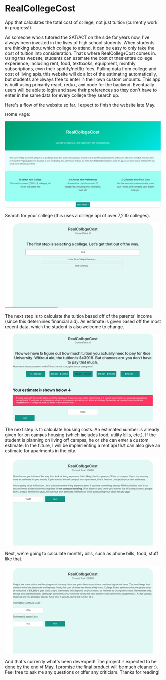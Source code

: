 # RealCollegeCost
App that calculates the total cost of college, not just tuition (currently work in progress!).

As someone who's tutored the SAT/ACT on the side for years now, I've always been invested in the lives of high school students.
When students are thinking about which college to attend, it can be easy to only take the cost of tuition into consideration. 
That's where RealCollegeCost comes in. Using this website, students can estimate the cost of their entire college experience, including
rent, food, textbooks, equipment, monthly subscriptions, even their spotify/netflix fees. Pulling data from college and cost of 
living apis, this website will do a lot of the estimating automatically, but students are always free to enter in their own custom 
amounts. This app is built using primarily react, redux, and node for the backend. Eventually users will be able to login and save their preferences so they don't have to enter in the same data for every college they search up. 

Here's a flow of the website so far. I expect to finish the website late May.

Home Page: 

![alt text](https://raw.githubusercontent.com/Ahurpdurp/real-college-cost/master/Client/src/images/Page1.png)

Search for your college (this uses a college api of over 7,200 colleges). 

![alt text](https://raw.githubusercontent.com/Ahurpdurp/real-college-cost/master/Client/src/images/Page2.png)

The next step is to calculate the tuition based off of the parents' income (since this determines financial aid). 
An estimate is given based off the most recent data, which the student is also welcome to change. 

![alt text](https://raw.githubusercontent.com/Ahurpdurp/real-college-cost/master/Client/src/images/Page3.png)

The next step is to calculate housing costs. An estimated number is already given for on campus housing (which includes food,
utility bills, etc.). If the student is planning on living off campus, he or she can enter a custom estimate. In the future, I will be implementing a rent api that can also give an estimate for apartments in the city. 

![alt text](https://raw.githubusercontent.com/Ahurpdurp/real-college-cost/master/Client/src/images/Page4.png)

Next, we're going to calculate monthly bills, such as phone bills, food, stuff like that.

![alt text](https://raw.githubusercontent.com/Ahurpdurp/real-college-cost/master/Client/src/images/Page5.png)

And that's currently what's been developed! The project is expected to be done by the end of May. I promise the final product will be much cleaner :). Feel free to ask me any questions or offer any criticism. Thanks for reading!
